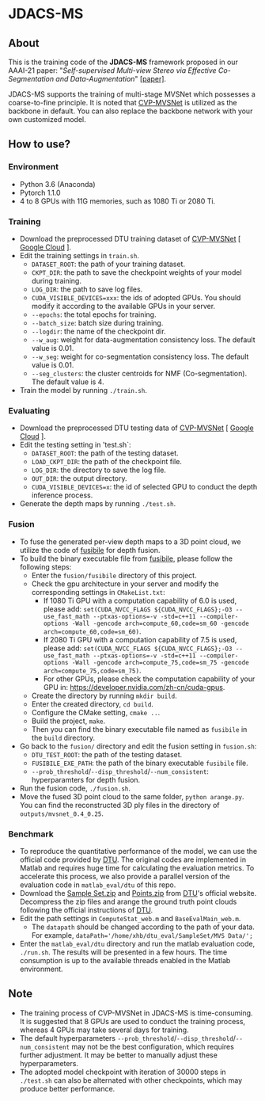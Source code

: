 # JDACS-MS

## About

This is the training code of the **JDACS-MS** framework proposed in our AAAI-21 paper: "*Self-supervised Multi-view Stereo via Effective Co-Segmentation and Data-Augmentation*" [[paper]](https://www.aaai.org/AAAI21Papers/AAAI-2549.XuH.pdf).

JDACS-MS supports the training of multi-stage MVSNet which possesses a coarse-to-fine principle. It is noted that [CVP-MVSNet](https://github.com/JiayuYANG/CVP-MVSNet) is utilized as the backbone in default. You can also replace the backbone network with your own customized model.

## How to use?

### Environment
 - Python 3.6 (Anaconda) 
 - Pytorch 1.1.0
 - 4 to 8 GPUs with 11G memories, such as 1080 Ti or 2080 Ti.

### Training
 - Download the preprocessed DTU training dataset of [CVP-MVSNet](https://github.com/JiayuYANG/CVP-MVSNet) \[ [Google Cloud](https://drive.google.com/file/d/1_Nuud3lRGaN_DOkeTNOvzwxYa2z2YRbX/view) \].
 - Edit the training settings in `train.sh`.
   - `DATASET_ROOT`: the path of your training dataset. 
   - `CKPT_DIR`: the path to save the checkpoint weights of your model during training.
   - `LOG_DIR`: the path to save log files.
   - `CUDA_VISIBLE_DEVICES=xxx`: the ids of adopted GPUs. You should modify it according to the available GPUs in your server.
   - `--epochs`: the total epochs for training.
   - `--batch_size`: batch size during training.
   - `--logdir`: the name of the checkpoint dir.
   - `--w_aug`: weight for data-augmentation consistency loss. The default value is 0.01.
   - `--w_seg`: weight for co-segmentation consistency loss. The default value is 0.01.
   - `--seg_clusters`: the cluster centroids for NMF (Co-segmentation). The default value is 4.
 - Train the model by running `./train.sh`.

### Evaluating
 - Download the preprocessed DTU testing data of [CVP-MVSNet](https://github.com/JiayuYANG/CVP-MVSNet) \[ [Google Cloud](https://drive.google.com/file/d/1rX0EXlUL4prRxrRu2DgLJv2j7-tpUD4D/view) \].
 - Edit the testing setting in 'test.sh`:
   - `DATASET_ROOT`: the path of the testing dataset.
   - `LOAD_CKPT_DIR`: the path of the checkpoint file.
   - `LOG_DIR`: the directory to save the log file.
   - `OUT_DIR`: the output directory.
   - `CUDA_VISIBLE_DEVICES=x`: the id of selected GPU to conduct the depth inference process.
 - Generate the depth maps by running `./test.sh`.

### Fusion
 - To fuse the generated per-view depth maps to a 3D point cloud, we utilize the code of [fusibile](https://github.com/kysucix/fusibile) for depth fusion.
 - To build the binary executable file from [fusibile](https://github.com/kysucix/fusibile), please follow the following steps:
   - Enter the `fusion/fusibile` directory of this project.
   - Check the gpu architecture in your server and modify the corresponding settings in `CMakeList.txt`:
     - If 1080 Ti GPU with a computation capability of 6.0 is used, please add: `set(CUDA_NVCC_FLAGS ${CUDA_NVCC_FLAGS};-O3 --use_fast_math --ptxas-options=-v -std=c++11 --compiler-options -Wall -gencode arch=compute_60,code=sm_60 -gencode arch=compute_60,code=sm_60)`.
     - If 2080 Ti GPU with a computation capability of 7.5 is used, please add: `set(CUDA_NVCC_FLAGS ${CUDA_NVCC_FLAGS};-O3 --use_fast_math --ptxas-options=-v -std=c++11 --compiler-options -Wall -gencode arch=compute_75,code=sm_75 -gencode arch=compute_75,code=sm_75)`.
     - For other GPUs, please check the computation capability of your GPU in: https://developer.nvidia.com/zh-cn/cuda-gpus.
   - Create the directory by running `mkdir build`.
   - Enter the created directory, `cd build`.
   - Configure the CMake setting, `cmake ..`.
   - Build the project, `make`.
   - Then you can find the binary executable file named as `fusibile` in the `build` directory.
  - Go back to the `fusion/` directory and edit the fusion setting in `fusion.sh`:
    - `DTU_TEST_ROOT`: the path of the testing dataset.
    - `FUSIBILE_EXE_PATH`: the path of the binary executable `fusibile` file.
    - `--prob_threshold`/`--disp_threshold`/`--num_consistent`: hyperparamters for depth fusion.
 - Run the fusion code, `./fusion.sh`.
 - Move the fused 3D point cloud to the same folder, `python arange.py`. You can find the reconstructed 3D ply files in the directory of `outputs/mvsnet_0.4_0.25`.

### Benchmark
 - To reproduce the quantitative performance of the model, we can use the official code provided by [DTU](http://roboimagedata.compute.dtu.dk/?page_id=36). The original codes are implemented in Matlab and requires huge time for calculating the evaluation metrics. To accelerate this process, we also provide a parallel version of the evaluation code in `matlab_eval/dtu` of this repo.
 - Download the [Sample Set.zip](roboimagedata2.compute.dtu.dk/data/MVS/SampleSet.zip) and [Points.zip](http://roboimagedata2.compute.dtu.dk/data/MVS/Points.zip) from [DTU](http://roboimagedata.compute.dtu.dk/?page_id=36)'s official website. Decompress the zip files and arange the ground truth point clouds following the official instructions of [DTU](http://roboimagedata.compute.dtu.dk/?page_id=36).
 - Edit the path settings in `ComputeStat_web.m` and `BaseEvalMain_web.m`.
   - The `datapath` should be changed according to the path of your data. For example, `dataPath='/home/xhb/dtu_eval/SampleSet/MVS Data/';`
 - Enter the `matlab_eval/dtu` directory and run the matlab evaluation code, `./run.sh`. The results will be presented in a few hours. The time consumption is up to the available threads enabled in the Matlab environment. 

## Note

- The training process of CVP-MVSNet in JDACS-MS is time-consuming. It is suggested that 8 GPUs are used to conduct the training process, whereas 4 GPUs may take several days for training.
- The default hyperparameters `--prob_threshold`/`--disp_threshold`/`--num_consistent` may not be the best configuration, which requires further adjustment. It may be better to manually adjust these hyperparameters.
- The adopted model checkpoint with iteration of 30000 steps in `./test.sh` can also be alternated with other checkpoints, which may produce better performance.
